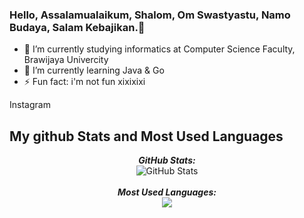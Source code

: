 ### Hello, Assalamualaikum, Shalom, Om Swastyastu, Namo Budaya, Salam Kebajikan.👋


- 🔭 I’m currently studying informatics at Computer Science Faculty, Brawijaya Univercity
- 🌱 I’m currently learning Java & Go
- ⚡ Fun fact: i'm not fun xixixixi
<div align = "center> 
  <h5>Instagram saya : <\h6>
  <a href="https://www.Instagram.com/adityaariizkyy">Instagram</a>
</div>

<h2>My github Stats and Most Used Languages</h2>

<div>  
  <p align="center">
  <b><em>GitHub Stats:</em></b> <br/>
    <img src="https://github-readme-streak-stats.herokuapp.com/?user=adityarizkyramadhan" alt="GitHub Stats" /> <br/><br/>
  <b><em>Most Used Languages:</em></b> <br/>    
    <img src="https://github-readme-stats.vercel.app/api/top-langs/?username=adityarizkyramadhan&layout=compact"/> <br/><br/>
</div>

